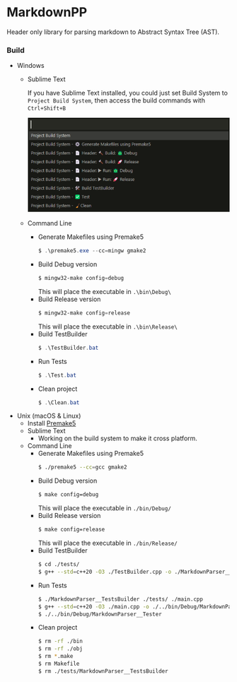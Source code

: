 # MarkdownPP
Header only library for parsing markdown to Abstract Syntax Tree (AST).


### Build
- Windows
  - Sublime Text
  
    If you have Sublime Text installed, you could just set Build System to `Project Build System`, then access the build commands with `Ctrl+Shift+B`
    
    ![SublimeProjectBuildSystem](./screenshots/SublimeProjectBuildSystem.png)
  - Command Line
    - Generate Makefiles using Premake5
      ```powershell
      $ .\premake5.exe --cc=mingw gmake2
      ```
    - Build Debug version
      ```powershell
      $ mingw32-make config=debug
      ```
      This will place the executable in `.\bin\Debug\`
    - Build Release version
      ```powershell
      $ mingw32-make config=release
      ```
      This will place the executable in `.\bin\Release\`
    - Build TestBuilder
      ```powershell
      $ .\TestBuilder.bat
      ```
    - Run Tests
      ```powershell
      $ .\Test.bat
      ```
    - Clean project
      ```powershell
      $ .\Clean.bat
      ```
- Unix (macOS & Linux)
  - Install [Premake5](https://premake.github.io/)
  - Sublime Text
    - Working on the build system to make it cross platform.
  - Command Line
    - Generate Makefiles using Premake5
      ```bash
      $ ./premake5 --cc=gcc gmake2
      ```
    - Build Debug version
      ```bash
      $ make config=debug
      ```
      This will place the executable in `./bin/Debug/`
    - Build Release version
      ```bash
      $ make config=release
      ```
      This will place the executable in `./bin/Release/`
    - Build TestBuilder
      ```bash
      $ cd ./tests/
      $ g++ --std=c++20 -O3 ./TestBuilder.cpp -o ./MarkdownParser__TestsBuilder
      ```
    - Run Tests
      ```bash
      $ ./MarkdownParser__TestsBuilder ./tests/ ./main.cpp
      $ g++ --std=c++20 -O3 ./main.cpp -o ./../bin/Debug/MarkdownParser__Tester
      $ ./../bin/Debug/MarkdownParser__Tester
      ```
    - Clean project
      ```bash
      $ rm -rf ./bin
      $ rm -rf ./obj
      $ rm *.make
      $ rm Makefile
      $ rm ./tests/MarkdownParser__TestsBuilder
      ```
